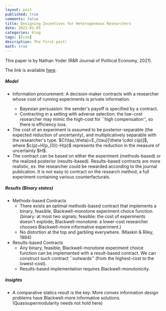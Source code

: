 ```yaml
---
layout: post
published: true
comments: false
title: Designing Incentives for Heterogeneous Researchers
date: 2021-02-05
categories: blog
tags: [Econ]
description: The first post!
math: true
---
```

This paper is by Nathan Yoder (R&R Journal of Political Economy, 2021). 

The link is available [here](https://papers.ssrn.com/sol3/papers.cfm?abstract_id=3154143).

<h5>Model</h5>

<ul>
<li> Information procurement: A decision-maker contracts with a researcher whose cost of running experiments is private information. </li>
<ul>
<li> Bayesian persuasion: the sender's payoff is specified by a contract.</li>
<li> Contracting in a setting with adverse selection: the low-cost researcher may mimic the high-cost for ``high compensation'', so there is efficiency loss. </li>
</ul>
<li> The cost of an experiment is assumed to be posterior-separable (the expected reduction of uncertainty), and multiplicatively separable with the researcher's type. $C(\tau,\theta)=E_{\tau}[\theta \cdot c(p)]$, where $c(p)=H(p_{0})-H(p)$ represents the reduction in the measure of uncertainty $H$.</li>
<li> The contract can be based on either the experiment (methods-based) or the realized posterior (results-based). Results-based contracts are more realistic, ex. the researcher could be rewarded according to the journal publication. It is not easy to contract on the research method, a full experiment containing various counterfacturals. </li>
</ul>

<h5> Results (Binary states) </h5>

<ul>
<li> Methods-based Contracts
<ul>
<li> There exists an optimal methods-based contract that implements a binary, feasible, Blackwell-monotone experiment choice function. (binary: at most two signals; feasible: the cost of experiments doesn't explode; Blackwell-monotone: a lower-cost researcher chooses Blackwell-more informative experiment.) </li>
<li> No distortion at the top and garbling everywhere. (Maskin & Riley, 1984)</li>
</ul>
</li>
<li> Results-based Contracts
 <ul>
<li> Any binary, feasible, Blackwell-monotone experiment choice function can be implemented with a result-based contract. We can construct such contract ``outwards'' (from the highest-cost to the lowest-cost). </li>
<li> Results-based implementation requires Blackwell-monotonicity. </li>
</ul>
 </li>
</ul>

<h5> Insights </h5>
<ul>
 <li> A comparative statics result is the key: More convex information design problems have Blackwell-more informative solutions. (Quasisupermodularity needs not hold here)
 </li>
</ul>
